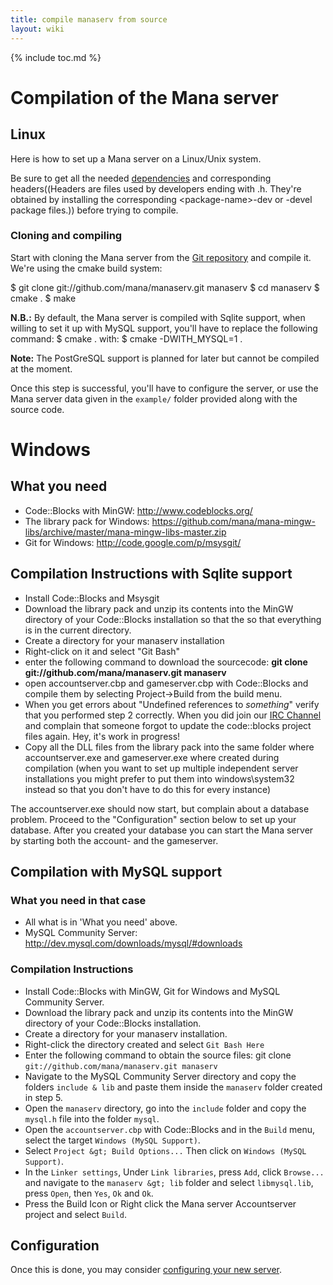 ```yaml
---
title: compile manaserv from source
layout: wiki
---
```

{% include toc.md %}
#  Compilation of the Mana server

##  Linux
Here is how to set up a Mana server on a Linux/Unix system.

Be sure to get all the needed [dependencies](dependencies.html) and corresponding headers((Headers are files used by developers ending with .h. They're obtained by installing the corresponding &lt;package-name&gt;-dev or -devel package files.)) before trying to compile.

###  Cloning and compiling

Start with cloning the Mana server from the [Git repository](git_repository.html) and compile it. We're using the cmake build system:

  $ git clone git://github.com/mana/manaserv.git manaserv
  $ cd manaserv
  $ cmake .
  $ make

**N.B.:** By default, the Mana server is compiled with Sqlite support, when willing to set it up with MySQL support, you'll have to
replace the following command:
  $ cmake .
with:
  $ cmake -DWITH_MYSQL=1 .

**Note:** The PostGreSQL support is planned for later but cannot be compiled at the moment.

Once this step is successful, you'll have to configure the server, or use the Mana server data given in the `example/` folder
provided along with the source code.
#  Windows

##  What you need
 * Code::Blocks with MinGW: http://www.codeblocks.org/
 * The library pack for Windows: https://github.com/mana/mana-mingw-libs/archive/master/mana-mingw-libs-master.zip
 * Git for Windows: http://code.google.com/p/msysgit/

##  Compilation Instructions with Sqlite support
  - Install Code::Blocks and Msysgit
  - Download the library pack and unzip its contents into the MinGW directory of your Code::Blocks installation so that the so that everything is in the current directory.
  - Create a directory for your manaserv installation
  - Right-click on it and select "Git Bash"
  - enter the following command to download the sourcecode:   **git clone git://github.com/mana/manaserv.git manaserv**
  - open accountserver.cbp and gameserver.cbp with Code::Blocks and compile them by selecting Project-&gt;Build from the build menu.
  - When you get errors about "Undefined references to *something*" verify that you performed step 2 correctly. When you did join our [IRC Channel](irc.html) and complain that someone forgot to update the code::blocks project files again. Hey, it's work in progress!
  - Copy all the DLL files from the library pack into the same folder where accountserver.exe and gameserver.exe where created during compilation (when you want to set up multiple independent server installations you might prefer to put them into windows\system32 instead so that you don't have to do this for every instance)

The accountserver.exe should now start, but complain about a database problem.  Proceed to the "Configuration" section below to set up your database. After you created your database you can start the Mana server by starting both the account- and the gameserver.

##  Compilation with MySQL support

###  What you need in that case

 * All what is in 'What you need' above.
 * MySQL Community Server: http://dev.mysql.com/downloads/mysql/#downloads

###  Compilation Instructions

  - Install Code::Blocks with MinGW, Git for Windows and MySQL Community Server.
  - Download the library pack and unzip its contents into the MinGW directory of your Code::Blocks installation.
  - Create a directory for your manaserv installation.
  - Right-click the directory created and select `Git Bash Here`
  - Enter the following command to obtain the source files: git clone `git://github.com/mana/manaserv.git manaserv`
  - Navigate to the MySQL Community Server directory and copy the folders `include & lib` and paste them inside the `manaserv` folder created in step 5.
  - Open the `manaserv` directory, go into the `include` folder and copy the `mysql.h` file into the folder `mysql`.
  - Open the `accountserver.cbp` with Code::Blocks and in the `Build` menu, select the target `Windows (MySQL Support)`.
  - Select `Project &gt; Build Options...` Then click on `Windows (MySQL Support)`.
  - In the `Linker settings`, Under `Link libraries`, press `Add`, click `Browse...` and navigate to the `manaserv &gt; lib` folder and select `libmysql.lib`,   press `Open`, then `Yes`, `Ok` and `Ok`.
  - Press the Build Icon or Right click the Mana server Accountserver project and select `Build`.


##  Configuration

Once this is done, you may consider [configuring your new server](server_configuration.html).
